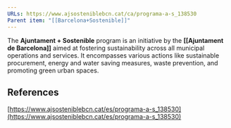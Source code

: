 ```yaml
---
URLs: https://www.ajsosteniblebcn.cat/ca/programa-a-s_138530
Parent item: "[[Barcelona+Sostenible]]"
---
```

The **Ajuntament + Sostenible** program is an initiative by the **[[Ajuntament de Barcelona]]** aimed at fostering sustainability across all municipal operations and services. It encompasses various actions like sustainable procurement, energy and water saving measures, waste prevention, and promoting green urban spaces.

## References

[https://www.ajsosteniblebcn.cat/es/programa-a-s_138530](https://www.ajsosteniblebcn.cat/es/programa-a-s_138530)